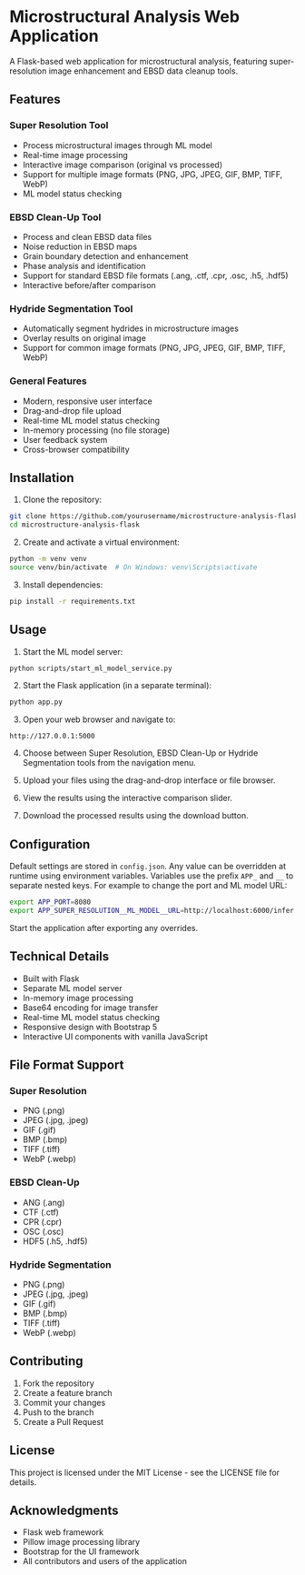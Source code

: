 # Microstructural Analysis Web Application

A Flask-based web application for microstructural analysis, featuring super-resolution image enhancement and EBSD data cleanup tools.

## Features

### Super Resolution Tool
- Process microstructural images through ML model
- Real-time image processing
- Interactive image comparison (original vs processed)
- Support for multiple image formats (PNG, JPG, JPEG, GIF, BMP, TIFF, WebP)
- ML model status checking

### EBSD Clean-Up Tool
- Process and clean EBSD data files
- Noise reduction in EBSD maps
- Grain boundary detection and enhancement
- Phase analysis and identification
- Support for standard EBSD file formats (.ang, .ctf, .cpr, .osc, .h5, .hdf5)
- Interactive before/after comparison

### Hydride Segmentation Tool
- Automatically segment hydrides in microstructure images
- Overlay results on original image
- Support for common image formats (PNG, JPG, JPEG, GIF, BMP, TIFF, WebP)

### General Features
- Modern, responsive user interface
- Drag-and-drop file upload
- Real-time ML model status checking
- In-memory processing (no file storage)
- User feedback system
- Cross-browser compatibility

## Installation

1. Clone the repository:
```bash
git clone https://github.com/yourusername/microstructure-analysis-flask.git
cd microstructure-analysis-flask
```

2. Create and activate a virtual environment:
```bash
python -m venv venv
source venv/bin/activate  # On Windows: venv\Scripts\activate
```

3. Install dependencies:
```bash
pip install -r requirements.txt
```

## Usage

1. Start the ML model server:
```bash
python scripts/start_ml_model_service.py
```

2. Start the Flask application (in a separate terminal):
```bash
python app.py
```

3. Open your web browser and navigate to:
```
http://127.0.0.1:5000
```

4. Choose between Super Resolution, EBSD Clean-Up or Hydride Segmentation tools from the navigation menu.

5. Upload your files using the drag-and-drop interface or file browser.

6. View the results using the interactive comparison slider.

7. Download the processed results using the download button.

## Configuration

Default settings are stored in `config.json`. Any value can be overridden at
runtime using environment variables. Variables use the prefix `APP_` and `__`
to separate nested keys. For example to change the port and ML model URL:

```bash
export APP_PORT=8080
export APP_SUPER_RESOLUTION__ML_MODEL__URL=http://localhost:6000/infer
```

Start the application after exporting any overrides.

## Technical Details

- Built with Flask
- Separate ML model server
- In-memory image processing
- Base64 encoding for image transfer
- Real-time ML model status checking
- Responsive design with Bootstrap 5
- Interactive UI components with vanilla JavaScript

## File Format Support

### Super Resolution
- PNG (.png)
- JPEG (.jpg, .jpeg)
- GIF (.gif)
- BMP (.bmp)
- TIFF (.tiff)
- WebP (.webp)

### EBSD Clean-Up
- ANG (.ang)
- CTF (.ctf)
- CPR (.cpr)
- OSC (.osc)
- HDF5 (.h5, .hdf5)
### Hydride Segmentation
- PNG (.png)
- JPEG (.jpg, .jpeg)
- GIF (.gif)
- BMP (.bmp)
- TIFF (.tiff)
- WebP (.webp)

## Contributing

1. Fork the repository
2. Create a feature branch
3. Commit your changes
4. Push to the branch
5. Create a Pull Request

## License

This project is licensed under the MIT License - see the LICENSE file for details.

## Acknowledgments

- Flask web framework
- Pillow image processing library
- Bootstrap for the UI framework
- All contributors and users of the application 
